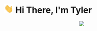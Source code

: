 <span align="center">
    <h1><img src="https://raw.githubusercontent.com/ABSphreak/ABSphreak/master/gifs/Hi.gif" width="30px" > Hi There, I'm Tyler </h1>
<span>
<img align='right' src='https://github.com/tdwaf/tdwaf/blob/main/assets/images/octocat-anime.gif' width='150'>